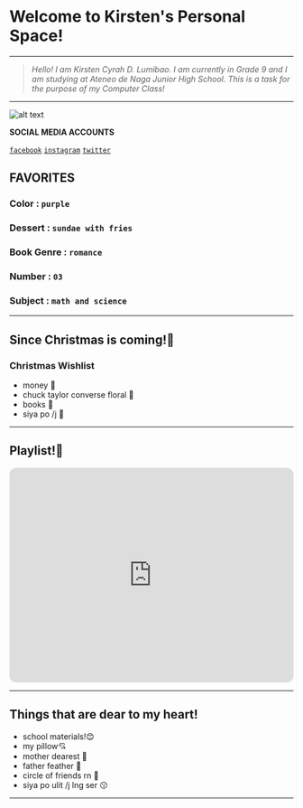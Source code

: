 # Welcome to Kirsten's Personal Space!

---
>*Hello! I am Kirsten Cyrah D. Lumibao. I am currently in Grade 9 and I am studying at Ateneo de Naga Junior High School. This is a task for the purpose of my Computer Class!*
---

![alt text](https://user-images.githubusercontent.com/118236434/202899863-4d3b204d-abd4-4c19-94c2-c804bc00366b.jpg)


**SOCIAL MEDIA ACCOUNTS**
 
[`facebook`](https://www.facebook.com/kirstencyrah.lumibao.9)
[`instagram`](https://www.instagram.com/kirstencyrah_/)
[`twitter`](https://twitter.com/cheesecake8_)

## **FAVORITES**
### Color : `purple`
### Dessert : `sundae with fries`
### Book Genre : `romance`
### Number : `03`
### Subject : `math and science`

---

## Since Christmas is coming!🎄
### Christmas Wishlist
- money 💸
- chuck taylor converse floral 👟
- books 📖
- siya po /j 🖤

---

## Playlist!🎤
<iframe style="border-radius:12px" src="https://open.spotify.com/embed/playlist/3oT18Ew47jq0iDQhWfzNFI?utm_source=generator" width="100%" height="380" frameBorder="0" allowfullscreen="" allow="autoplay; clipboard-write; encrypted-media; fullscreen; picture-in-picture" loading="lazy"></iframe>

---

## Things that are dear to my heart!
- school materials!😊
- my pillow💘
- mother dearest 👧
- father feather 👦
- circle of friends rn 💝
- siya po ulit /j lng ser 😗

---
